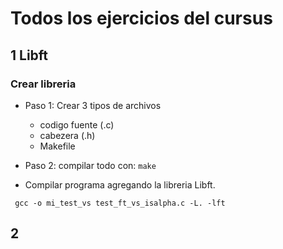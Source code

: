 # Todos los ejercicios del cursus

## 1 Libft

### Crear libreria

* Paso 1: Crear 3 tipos de archivos 
    * codigo fuente (.c)
    * cabezera (.h)
    * Makefile

* Paso 2: compilar todo con:
```make```

* Compilar programa agregando la libreria Libft.

``` gcc -o mi_test_vs test_ft_vs_isalpha.c -L. -lft```



## 2 
